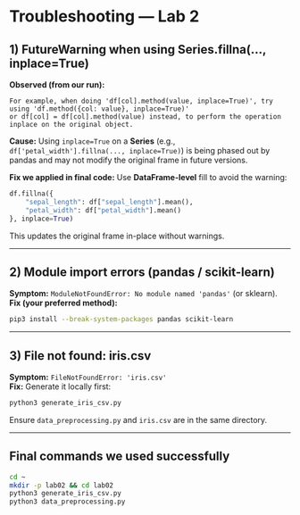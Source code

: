 # Troubleshooting — Lab 2

## 1) FutureWarning when using Series.fillna(..., inplace=True)
**Observed (from our run):**
```
For example, when doing 'df[col].method(value, inplace=True)', try using 'df.method({col: value}, inplace=True)'
or df[col] = df[col].method(value) instead, to perform the operation inplace on the original object.
```
**Cause:** Using `inplace=True` on a **Series** (e.g., `df['petal_width'].fillna(..., inplace=True)`) is being phased out by pandas and may not modify the original frame in future versions.

**Fix we applied in final code:** Use **DataFrame-level** fill to avoid the warning:
```python
df.fillna({
    "sepal_length": df["sepal_length"].mean(),
    "petal_width": df["petal_width"].mean()
}, inplace=True)
```
This updates the original frame in-place without warnings.

---

## 2) Module import errors (pandas / scikit-learn)
**Symptom:** `ModuleNotFoundError: No module named 'pandas'` (or sklearn).  
**Fix (your preferred method):**
```bash
pip3 install --break-system-packages pandas scikit-learn
```

---

## 3) File not found: iris.csv
**Symptom:** `FileNotFoundError: 'iris.csv'`  
**Fix:** Generate it locally first:
```bash
python3 generate_iris_csv.py
```
Ensure `data_preprocessing.py` and `iris.csv` are in the same directory.

---

## Final commands we used successfully
```bash
cd ~
mkdir -p lab02 && cd lab02
python3 generate_iris_csv.py
python3 data_preprocessing.py
```